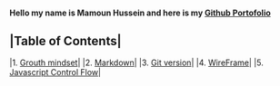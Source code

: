 #### Hello my name is Mamoun Hussein and here is my  [Github Portofolio](https://github.com/mamoon100)

|Table of Contents|
------
|1. [Grouth mindset](Grouth.md)|
|2. [Markdown](markdown.md)|
|3. [Git version](git.md)|
|4. [WireFrame](wireframe.md)|
|5. [Javascript Control Flow](javascript.md)|
